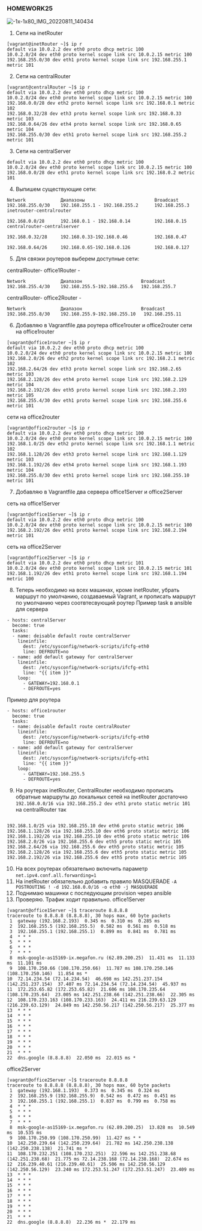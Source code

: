 ### HOMEWORK25 ###

![-1x-1x80_IMG_20220811_140434](https://user-images.githubusercontent.com/98701086/184120107-241dc9da-06cd-4a74-9f7f-a769ccff8932.jpg)

1. Сети на inetRouter
```
[vagrant@inetRouter ~]$ ip r
default via 10.0.2.2 dev eth0 proto dhcp metric 100
10.0.2.0/24 dev eth0 proto kernel scope link src 10.0.2.15 metric 100
192.168.255.0/30 dev eth1 proto kernel scope link src 192.168.255.1 metric 101
```

2. Сети на centralRouter
```
[vagrant@centralRouter ~]$ ip r
default via 10.0.2.2 dev eth0 proto dhcp metric 100
10.0.2.0/24 dev eth0 proto kernel scope link src 10.0.2.15 metric 100
192.168.0.0/28 dev eth2 proto kernel scope link src 192.168.0.1 metric 102
192.168.0.32/28 dev eth3 proto kernel scope link src 192.168.0.33 metric 103
192.168.0.64/26 dev eth4 proto kernel scope link src 192.168.0.65 metric 104
192.168.255.0/30 dev eth1 proto kernel scope link src 192.168.255.2 metric 101
```

3. Сети на centralServer

```
default via 10.0.2.2 dev eth0 proto dhcp metric 100
10.0.2.0/24 dev eth0 proto kernel scope link src 10.0.2.15 metric 100
192.168.0.0/28 dev eth1 proto kernel scope link src 192.168.0.2 metric 101
```

4. Выпишем существующие сети: 

```
Network             Диапазоны                          Broadcast     
192.168.255.0/30    192.168.255.1 - 192.168.255.2      192.168.255.3 inetrouter-centralrouter

192.168.0.0/28      192.168.0.1 - 192.168.0.14         192.168.0.15 centralrouter-centralserver

192.168.0.32/28     192.168.0.33-192.168.0.46          192.168.0.47    

192.168.0.64/26     192.168.0.65-192.168.0.126         192.168.0.127
```

5. Для связки роутеров выберем доступные сети:

centralRouter- office1Router -
```
Network             Диапазон                      Broadcast
192.168.255.4/30    192.168.255.5-192.168.255.6   192.168.255.7

```
centralRouter- office2Router -
```
Network             Диапазон                      Broadcast
192.168.255.8/30    192.168.255.9-192.168.255.10   192.168.255.11

```

6. Добавляю в Vagrantfile два роутера office1router и office2router
сети на office1router

```
[vagrant@office1router ~]$ ip r
default via 10.0.2.2 dev eth0 proto dhcp metric 100
10.0.2.0/24 dev eth0 proto kernel scope link src 10.0.2.15 metric 100
192.168.2.0/26 dev eth2 proto kernel scope link src 192.168.2.1 metric 102
192.168.2.64/26 dev eth3 proto kernel scope link src 192.168.2.65 metric 103
192.168.2.128/26 dev eth4 proto kernel scope link src 192.168.2.129 metric 104
192.168.2.192/26 dev eth5 proto kernel scope link src 192.168.2.193 metric 105
192.168.255.4/30 dev eth1 proto kernel scope link src 192.168.255.6 metric 101
```

сети на office2router

```
[vagrant@office2router ~]$ ip r
default via 10.0.2.2 dev eth0 proto dhcp metric 100
10.0.2.0/24 dev eth0 proto kernel scope link src 10.0.2.15 metric 100
192.168.1.0/25 dev eth2 proto kernel scope link src 192.168.1.1 metric 102
192.168.1.128/26 dev eth3 proto kernel scope link src 192.168.1.129 metric 103
192.168.1.192/26 dev eth4 proto kernel scope link src 192.168.1.193 metric 104
192.168.255.8/30 dev eth1 proto kernel scope link src 192.168.255.10 metric 101
```

7. Добавляю в Vagrantfile два сервера office1Server и office2Server

сеть на office1Server

```
[vagrant@office1Server ~]$ ip r
default via 10.0.2.2 dev eth0 proto dhcp metric 100
10.0.2.0/24 dev eth0 proto kernel scope link src 10.0.2.15 metric 100
192.168.2.192/26 dev eth1 proto kernel scope link src 192.168.2.194 metric 101
```

сеть на office2Server

```
[vagrant@office2Server ~]$ ip r
default via 10.0.2.2 dev eth0 proto dhcp metric 101
10.0.2.0/24 dev eth0 proto kernel scope link src 10.0.2.15 metric 101
192.168.1.192/26 dev eth1 proto kernel scope link src 192.168.1.194 metric 100
```
8. Теперь необходимо на всех машинах, кроме inetRouter, убрать маршрут по умолчанию, создаваемый Vagrant, и прописать маршрут по умолчанию через соотвтесвующий роутер
Пример task в  ansible для сервера

```
- hosts: centralServer
  become: true
  tasks:
  - name: deisable default route centralServer
    lineinfile:
      dest: /etc/sysconfig/network-scripts/ifcfg-eth0
      line: DEFROUTE=no
  - name: add default gateway for centralServer
    lineinfile:
      dest: /etc/sysconfig/network-scripts/ifcfg-eth1
      line: "{{ item }}" 
    loop:
      - GATEWAY=192.168.0.1
      - DEFROUTE=yes 
```

Пример для роутера

```
- hosts: office1router 
  become: true
  tasks:
  - name: deisable default route centralRouter
    lineinfile:
      dest: /etc/sysconfig/network-scripts/ifcfg-eth0
      line: DEFROUTE=no
  - name: add default gateway for centralServer
    lineinfile:
      dest: /etc/sysconfig/network-scripts/ifcfg-eth1
      line: "{{ item }}" 
    loop:
      - GATEWAY=192.168.255.5
      - DEFROUTE=yes
```

9. На роутерах inetRouter, CentralRouter необходимо прописать обратные маршруты до локальных сетей
на inetRouter достаточно `192.168.0.0/16 via 192.168.255.2 dev eth1 proto static metric 101`
на centralRouter так
```

192.168.1.0/25 via 192.168.255.10 dev eth6 proto static metric 106
192.168.1.128/26 via 192.168.255.10 dev eth6 proto static metric 106
192.168.1.192/26 via 192.168.255.10 dev eth6 proto static metric 106
192.168.2.0/26 via 192.168.255.6 dev eth5 proto static metric 105
192.168.2.64/26 via 192.168.255.6 dev eth5 proto static metric 105
192.168.2.128/26 via 192.168.255.6 dev eth5 proto static metric 105
192.168.2.192/26 via 192.168.255.6 dev eth5 proto static metric 105

```

10. На всех роутерах обязательно включить параметр `net.ipv4.conf.all.forwarding=1`
11. На inetRouter обязательно добавить правило MASQUERADE `-A POSTROUTING ! -d 192.168.0.0/16 -o eth0 -j MASQUERADE`
12. Поднимаю машинки с последующим provision через ansible 
13. Проверяю. Трафик ходит правильно. 
office1Server
```
[vagrant@office1Server ~]$ traceroute 8.8.8.8
traceroute to 8.8.8.8 (8.8.8.8), 30 hops max, 60 byte packets
 1  gateway (192.168.2.193)  0.345 ms  0.310 ms  0.285 ms
 2  192.168.255.5 (192.168.255.5)  0.582 ms  0.561 ms  0.518 ms
 3  192.168.255.1 (192.168.255.1)  0.899 ms  0.841 ms  0.781 ms
 4  * * *
 5  * * *
 6  * * *
 7  * * *
 8  msk-google-as15169-ix.megafon.ru (62.89.200.25)  11.431 ms  11.133 ms  11.101 ms
 9  108.170.250.66 (108.170.250.66)  11.787 ms 108.170.250.146 (108.170.250.146)  11.854 ms *
10  72.14.234.54 (72.14.234.54)  46.698 ms 142.251.237.154 (142.251.237.154)  37.407 ms 72.14.234.54 (72.14.234.54)  45.937 ms
11  172.253.65.82 (172.253.65.82)  21.606 ms 108.170.235.64 (108.170.235.64)  23.005 ms 142.251.238.66 (142.251.238.66)  22.305 ms
12  108.170.233.163 (108.170.233.163)  24.411 ms 216.239.63.129 (216.239.63.129)  24.849 ms 142.250.56.217 (142.250.56.217)  25.377 ms
13  * * *
14  * * *
15  * * *
16  * * *
17  * * *
18  * * *
19  * * *
20  * * *
21  * * *
22  dns.google (8.8.8.8)  22.050 ms  22.015 ms *

```
office2Server
```
[vagrant@office2Server ~]$ traceroute 8.8.8.8
traceroute to 8.8.8.8 (8.8.8.8), 30 hops max, 60 byte packets
 1  gateway (192.168.1.193)  0.373 ms  0.345 ms  0.324 ms
 2  192.168.255.9 (192.168.255.9)  0.542 ms  0.472 ms  0.451 ms
 3  192.168.255.1 (192.168.255.1)  0.837 ms  0.799 ms  0.758 ms
 4  * * *
 5  * * *
 6  * * *
 7  * * *
 8  msk-google-as15169-ix.megafon.ru (62.89.200.25)  13.828 ms  10.549 ms  10.535 ms
 9  108.170.250.99 (108.170.250.99)  11.427 ms * *
10  142.250.239.64 (142.250.239.64)  21.782 ms 142.250.238.138 (142.250.238.138)  21.741 ms *
11  108.170.232.251 (108.170.232.251)  22.596 ms 142.251.238.68 (142.251.238.68)  21.775 ms 72.14.238.168 (72.14.238.168)  22.674 ms
12  216.239.40.61 (216.239.40.61)  25.506 ms 142.250.56.129 (142.250.56.129)  23.240 ms 172.253.51.247 (172.253.51.247)  23.409 ms
13  * * *
14  * * *
15  * * *
16  * * *
17  * * *
18  * * *
19  * * *
20  * * *
21  * * *
22  dns.google (8.8.8.8)  22.236 ms *  22.179 ms
```
